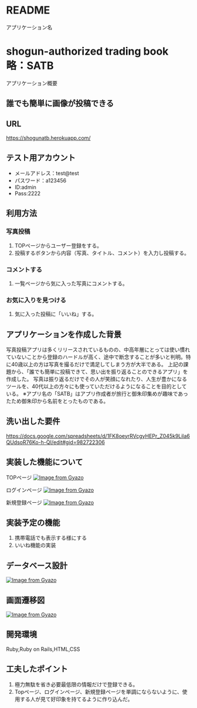 # README

アプリケーション名
# shogun-authorized trading book 略：SATB

アプリケーション概要  
## 誰でも簡単に画像が投稿できる  

URL  
---
https://shogunatb.herokuapp.com/

テスト用アカウント  
---
- メールアドレス：test@test  
- パスワード：a123456  
- ID:admin  
- Pass:2222  

利用方法  
---  
### 写真投稿  
1. TOPページからユーザー登録をする。  
1. 投稿するボタンから内容（写真、タイトル、コメント）を入力し投稿する。  

### コメントする  
1. 一覧ページから気に入った写真にコメントする。  

### お気に入りを見つける
1. 気に入った投稿に「いいね」する。

アプリケーションを作成した背景  
---
写真投稿アプリは多くリリースされているものの、中高年層にとっては使い慣れていないことから登録のハードルが高く、途中で断念することが多いと判明。特に40歳以上の方は写真を撮るだけで満足してしまう方が大半である。
上記の課題から、「誰でも簡単に投稿できて、思い出を振り返ることのできるアプリ」を作成した。
写真は振り返るだけでその人が笑顔になれたり、人生が豊かになるツールを、40代以上の方々にも使っていただけるようになることを目的としている。
※アプリ名の「SATB」はアプリ作成者が旅行と御朱印集めが趣味であったため御朱印から名前をとったものである。

洗い出した要件  
---
https://docs.google.com/spreadsheets/d/1FK8oeyrRVcgyHEPr_Z045k9Lila6QUdsoR76Ko-h-QI/edit#gid=982722306  

実装した機能について  
---
TOPページ
[![Image from Gyazo](https://i.gyazo.com/6acf5fd3ec6a9e110c860fb51c30b9ee.gif)](https://gyazo.com/6acf5fd3ec6a9e110c860fb51c30b9ee)  

ログインページ
[![Image from Gyazo](https://i.gyazo.com/8440f6056f78d7b176f53002759cd493.jpg)](https://gyazo.com/8440f6056f78d7b176f53002759cd493)

新規登録ページ
[![Image from Gyazo](https://i.gyazo.com/1e145d316718819fd2048dbe7e20824d.jpg)](https://gyazo.com/1e145d316718819fd2048dbe7e20824d)


実装予定の機能  
---
 1. 携帯電話でも表示する様にする  
 1. いいね機能の実装

データベース設計  
---
[![Image from Gyazo](https://i.gyazo.com/789277290486a8b8e36c465871e3f8d7.png)](https://gyazo.com/789277290486a8b8e36c465871e3f8d7)

画面遷移図  
---
[![Image from Gyazo](https://i.gyazo.com/b87c0c99de11bfe18721467ead3f2c92.png)](https://gyazo.com/b87c0c99de11bfe18721467ead3f2c92)

開発環境  
---
Ruby,Ruby on Rails,HTML,CSS

工夫したポイント  
---
1. 極力無駄を省き必要最低限の情報だけで登録できる。  
1. Topページ、ログインページ、新規登録ページを単調にならないように、使用する人が見て好印象を持てるように作り込んだ。  